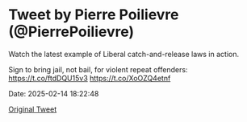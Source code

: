 # Tweet by Pierre Poilievre (@PierrePoilievre)

Watch the latest example of Liberal catch-and-release laws in action. 

Sign to bring jail, not bail, for violent repeat offenders: https://t.co/ftdDQU15v3 https://t.co/XoOZQ4etnf

Date: 2025-02-14 18:22:48

[Original Tweet](https://x.com/PierrePoilievre/status/1890466738409541634)
